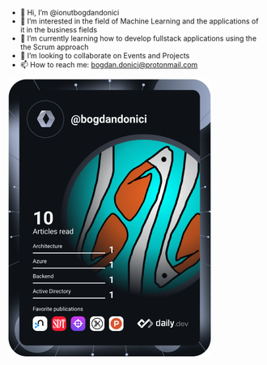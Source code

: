 - 👋 Hi, I’m @ionutbogdandonici
- 👀 I’m interested in the field of Machine Learning and the applications of it in the business fields
- 🌱 I’m currently learning how to develop fullstack applications using the the Scrum approach
- 💞️ I’m looking to collaborate on Events and Projects
- 📫 How to reach me: bogdan.donici@protonmail.com

<!---
ionutbogdandonici/ionutbogdandonici is a ✨ special ✨ repository because its `README.md` (this file) appears on your GitHub profile.
You can click the Preview link to take a look at your changes.
--->
<a href="https://app.daily.dev/DailyDevTips"><img src="https://github.com/ionutbogdandonici/ionutbogdandonici/blob/main/devcard.svg" width="400" alt="Bogdan Donici's Dev Card"/></a>

